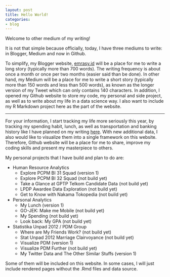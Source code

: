 ```yaml
---
layout: post
title: Hello World!
categories:
- blog
---
```



Welcome to other medium of my writing!

It is not that simple because officially, today, I have three mediums to write: in Blogger, Medium and now in Github. 

To simplify, my Blogger website, [emrasy.id](http://www.emrasy.id) will be a place for me to write a long story (typically more than 700 words). The writing frequency is about once a month or once per two months (easier said than be done). In other hand, my Medium will be a place for me to write a short story (typically more than 150 words and less than 500 words), as known as the longer version of my Tweet which can only contains 140 characters. In addition, I opened my Github website to store my code, my personal and side project, as well as to write about my life in a data science way. I also want to include my R Markdown project here as the part of the website.

---

For your information, I start tracking my life more seriously this year, by tracking my spending habit, lunch, as well as transportation and banking history like I have planned on my writing [here](http://www.emrasy.id/2017/02/garap-data-pribadi-di-tahun-2017.html). With new additional data, I also would like to visualize them into a single framework on this website. Therefore, Github website will be a place for me to share, improve my coding skills and present my masterpiece to others.

My personal projects that I have build and plan to do are:	

* Human Resource Analytics
	* Explore PCPM BI 31 Squad (version 1)
	* Explore PCPM BI 32 Squad (not build yet)
	* Take a Glance at GPTP Telkom Candidate Data (not build yet)
	* LPDP Awardee Data Exploration (not build yet)
	* Get to Know with Nakama Tokopedia (not build yet)
* Personal Analytics
	* My Lunch (version 1)
	* GO-JEK: Make me Mobile (not build yet)
	* My Spending (not build yet)
	* Look back: My GPA (not build yet)
* Statistika Unpad 2012 / PDM Group
	* Where are My Friends Work? (not build yet)
	* Stat Unpad 2012 Marriage Clairvoyance (not build yet)
	* Visualize PDM (version 1)
	* Visualize PDM Further (not build yet)
	* My Twitter Data and The Other Similar Stuffs (version 1)


Some of them will be included on this website. In some cases, I will just include rendered pages without the .Rmd files and data source.

